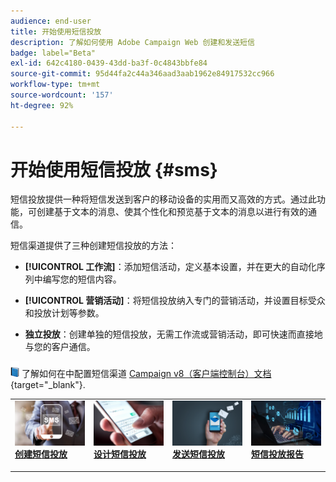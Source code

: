 ```yaml
---
audience: end-user
title: 开始使用短信投放
description: 了解如何使用 Adobe Campaign Web 创建和发送短信
badge: label="Beta"
exl-id: 642c4180-0439-43dd-ba3f-0c4843bbfe84
source-git-commit: 95d44fa2c44a346aad3aab1962e84917532cc966
workflow-type: tm+mt
source-wordcount: '157'
ht-degree: 92%

---
```


# 开始使用短信投放 {#sms}

短信投放提供一种将短信发送到客户的移动设备的实用而又高效的方式。通过此功能，可创建基于文本的消息、使其个性化和预览基于文本的消息以进行有效的通信。

短信渠道提供了三种创建短信投放的方法：

* **[!UICONTROL 工作流]**：添加短信活动，定义基本设置，并在更大的自动化序列中编写您的短信内容。

* **[!UICONTROL 营销活动]**：将短信投放纳入专门的营销活动，并设置目标受众和投放计划等参数。

* **独立投放**：创建单独的短信投放，无需工作流或营销活动，即可快速而直接地与您的客户通信。

![](../assets/do-not-localize/book.png) 了解如何在中配置短信渠道 [Campaign v8（客户端控制台）文档](https://experienceleague.adobe.com/docs/campaign/campaign-v8/campaigns/send/sms.html){target="_blank"}.

<table style="table-layout:fixed"><tr style="border: 0;">
<td>
<a href="create-sms.md">
<img alt="潜在客户" src="assets/do-not-localize/create_sms.png">
</a>
<div><a href="create-sms.md"><strong>创建短信投放</strong>
</div>
<p>
</td>
<td>
<a href="content-sms.md">
<img alt="不常见" src="assets/do-not-localize/design_sms.png">
</a>
<div>
<a href="content-sms.md"><strong>设计短信投放<strong></strong></a>
</div>
<p></td>
<td>
<a href="send-sms.md">
<img alt="验证" src="assets/do-not-localize/send_sms.png">
</a>
<div>
<a href="send-sms.md"><strong>发送短信投放</strong></a>
</div>
<p>
</td>
<td>
<a href="send-sms.md">
<img alt="验证" src="assets/do-not-localize/report_sms.jpeg">
</a>
<div>
<a href="send-sms.md"><strong>短信投放报告</strong></a>
</div>
<p>
</td>
</tr></table>
